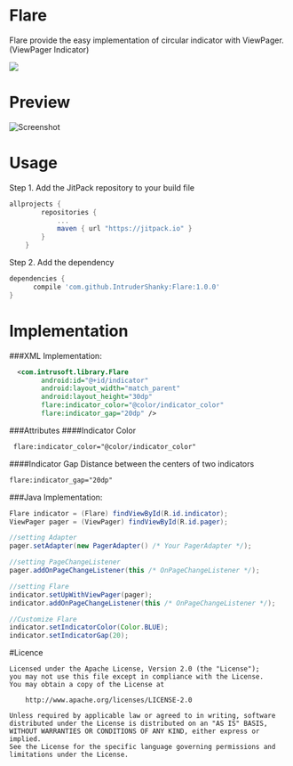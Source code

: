 # Flare
Flare provide the easy implementation of circular indicator with ViewPager. (ViewPager Indicator)

[![](https://jitpack.io/v/IntruderShanky/Flare.svg)](https://jitpack.io/#IntruderShanky/Flare)
# Preview
![Screenshot](flare.gif)

# Usage
Step 1. Add the JitPack repository to your build file
```groovy
allprojects {
        repositories {
            ...
            maven { url "https://jitpack.io" }
        }
    }
```
Step 2. Add the dependency
```groovy
dependencies {
      compile 'com.github.IntruderShanky:Flare:1.0.0'
}
 ```
# Implementation
###XML Implementation:
```xml
  <com.intrusoft.library.Flare
        android:id="@+id/indicator"
        android:layout_width="match_parent"
        android:layout_height="30dp"
        flare:indicator_color="@color/indicator_color"
        flare:indicator_gap="20dp" />
```
###Attributes
####Indicator Color
```xml
 flare:indicator_color="@color/indicator_color"
```
####Indicator Gap
Distance between the centers of two indicators
```xml
flare:indicator_gap="20dp"
```


###Java Implementation:
```java
Flare indicator = (Flare) findViewById(R.id.indicator);
ViewPager pager = (ViewPager) findViewById(R.id.pager);

//setting Adapter
pager.setAdapter(new PagerAdapter() /* Your PagerAdapter */);

//setting PageChangeListener
pager.addOnPageChangeListener(this /* OnPageChangeListener */);

//setting Flare
indicator.setUpWithViewPager(pager);
indicator.addOnPageChangeListener(this /* OnPageChangeListener */);

//Customize Flare
indicator.setIndicatorColor(Color.BLUE);
indicator.setIndicatorGap(20);
```
#Licence
```
Licensed under the Apache License, Version 2.0 (the "License");
you may not use this file except in compliance with the License.
You may obtain a copy of the License at

    http://www.apache.org/licenses/LICENSE-2.0

Unless required by applicable law or agreed to in writing, software
distributed under the License is distributed on an "AS IS" BASIS,
WITHOUT WARRANTIES OR CONDITIONS OF ANY KIND, either express or implied.
See the License for the specific language governing permissions and
limitations under the License.
```
